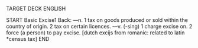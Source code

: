 TARGET DECK
ENGLISH

START
Basic
Excise1
Back: —n. 1 tax on goods produced or sold within the country of origin. 2 tax on certain licences. —v. (-sing) 1 charge excise on. 2 force (a person) to pay excise. [dutch excijs from romanic: related to latin *census tax]
END
